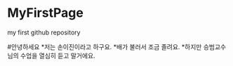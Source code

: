 # MyFirstPage
my first github repository

#안녕하세요
 *저는 손이진이라고 하구요.
 *배가 불러서 조금 졸려요.
 *하지만 승범교수님의 수업을 열심히 듣고 말거에요.
